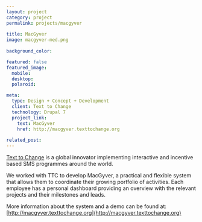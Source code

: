 ```yaml
---
layout: project
category: project
permalink: projects/macgyver
  
title: MacGyver
image: macgyver-med.png
  
background_color:

featured: false
featured_image: 
  mobile: 
  desktop: 
  polaroid:

meta: 
  type: Design + Concept + Development
  client: Text to Change
  technology: Drupal 7
  project_link:
    text: MacGyver
    href: http://macgyver.texttochange.org
  
related_post:
---
```

[Text to Change](http://www.texttochange.com/) is a global innovator implementing interactive and incentive based SMS programmes around the world.

We worked with TTC to develop MacGyver, a practical and flexible system that allows them to coordinate their growing portfolio of activities. Each employee has a personal dashboard providing an overview with the relevant projects and their milestones and leads.

More information about the system and a demo can be found at: [http://macgyver.texttochange.org](http://macgyver.texttochange.org)
      